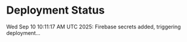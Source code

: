 # Deployment Status
Wed Sep 10 10:11:17 AM UTC 2025: Firebase secrets added, triggering deployment...
